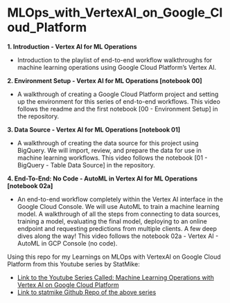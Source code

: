 # MLOps_with_VertexAI_on_Google_Cloud_Platform

**1. Introduction - Vertex AI for ML Operations**
- Introduction to the playlist of end-to-end workflow walkthroughs for machine learning operations using Google Cloud Platform’s Vertex AI. 

**2. Environment Setup - Vertex AI for ML Operations [notebook 00]**
- A walkthrough of creating a Google Cloud Platform project and setting up the environment for this series of end-to-end workflows.   This video follows the readme and the first notebook [00 - Environment Setup] in the repository.

**3. Data Source - Vertex AI for ML Operations [notebook 01]**
- A walkthrough of creating the data source for this project using BigQuery. We will import, review, and prepare the data for use in machine learning workflows.  This video follows the notebook [01 - BigQuery - Table Data Source] in the repository.

**4. End-To-End: No Code - AutoML in Vertex AI for ML Operations [notebook 02a]**
- An end-to-end workflow completely within the Vertex AI interface in the Google Cloud Console. We will use AutoML to train a machine learning model.  A walkthrough of all the steps from connecting to data sources, training a model, evaluating the final model, deploying to an online endpoint and requesting predictions from multiple clients.  A few deep dives along the way!  This video follows the notebook 02a - Vertex AI - AutoML in GCP Console (no code).






Using this repo for my Learnings on MLOps with VertexAI on Google Cloud Platform from this Youtube series by StatMike:
- [Link to the Youtube Series Called: Machine Learning Operations with Vertex AI on Google Cloud Platform](https://youtube.com/playlist?list=PLgxF613RsGoUuEjJJxJW2JYyZ8g1qOUou&si=QK3CSa-3O75Ns2aG)
- [Link to statmike Github Repo of the above series](https://github.com/statmike/vertex-ai-mlops)

